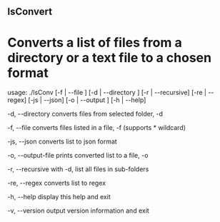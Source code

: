 ## lsConvert 
# Converts a list of files from a directory or a text file to a chosen format

usage: ./lsConv [-f | --file <path>] [-d | --directory <path>] 
		[-r | --recursive] [-re | --regex] [-js | --json]
		[-o | --output <path>]
		[-h | --help] 



-d, --directory		converts files from selected folder, -d <path>
	
-f, --file		converts files listed in a file, -f <path> 
			  (supports * wildcard)

-js, --json		converts list to json format 

-o, --output-file	prints converted list to a file, -o <path>	

-r, --recursive		with -d, list all files in sub-folders

-re, --regex		converts list to regex

-h, --help		display this help and exit

-v, --version  		output version information and exit

